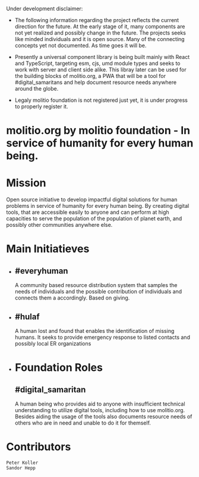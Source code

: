 Under development disclaimer: 
- The following information regarding the project reflects the current
direction for the future. At the early stage of it, many components are not yet realized and possibly
change in the future. The projects seeks like minded individuals and it is open source. Many of the
connecting concepts yet not documented. As time goes it will be.

- Presently a universal component library is being built mainly with React and TypeScript, targeting esm, cjs, umd 
module types and seeks to work with server and client side alike. This libray later can be used for the building
blocks of molitio.org, a PWA that will be a tool for #digital_samaritans and help document resource needs anywhere 
around the globe.

- Legaly molitio foundation is not registered just yet, it is under progress to properly register it.

# molitio.org by molitio foundation - In service of humanity for every human being.

# Mission

Open source initiative to develop impactful digital solutions for human problems in service of humanity for every human being.
By creating digital tools, that are accessible easily to anyone and can perform at high capacities to serve the population of the population of planet earth, and possibly other communities anywhere else.

# Main Initiatieves

- ## #everyhuman

  A community based resource distribution system that samples the needs of individuals and the
  possible contribution of individuals and connects them a accordingly. Based on giving.

- ## #hulaf
  A human lost and found that enables the identification of missing humans. It seeks to
  provide emergency response to listed contacts and possibly local ER organizations

- # Foundation Roles
  ## #digital_samaritan
  A human being who provides aid to anyone with insufficient technical understanding to utilize digital tools, including how to use molitio.org. Besides aiding the usage of the tools also documents resource needs of others who are in need and unable to do it for themself. 

# Contributors

    Peter Koller
    Sandor Hepp
